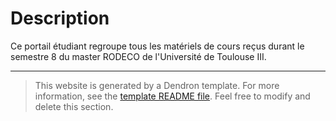 # Description

Ce portail étudiant regroupe tous les matériels de cours reçus durant le semestre 8 du master RODECO de l'Université de Toulouse III.

---
> This website is generated by a Dendron template. For more information, see the [template README file](https://github.com/dendronhq/template.publish.github-action/). Feel free to modify and delete this section.
